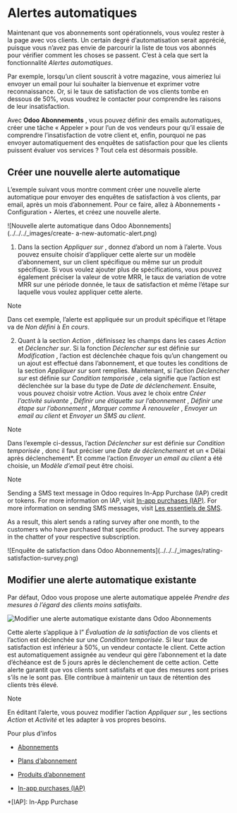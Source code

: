 # Alertes automatiques

Maintenant que vos abonnements sont opérationnels, vous voulez rester à la
page avec vos clients. Un certain degré d’automatisation serait apprécié,
puisque vous n’avez pas envie de parcourir la liste de tous vos abonnés pour
vérifier comment les choses se passent. C’est à cela que sert la
fonctionnalité _Alertes automatiques_.

Par exemple, lorsqu’un client souscrit à votre magazine, vous aimeriez lui
envoyer un email pour lui souhaiter la bienvenue et exprimer votre
reconnaissance. Or, si le taux de satisfaction de vos clients tombe en dessous
de 50%, vous voudrez le contacter pour comprendre les raisons de leur
insatisfaction.

Avec **Odoo Abonnements** , vous pouvez définir des emails automatiques, créer
une tâche « Appeler » pour l’un de vos vendeurs pour qu’il essaie de
comprendre l’insatisfaction de votre client et, enfin, pourquoi ne pas envoyer
automatiquement des enquêtes de satisfaction pour que les clients puissent
évaluer vos services ? Tout cela est désormais possible.

## Créer une nouvelle alerte automatique

L’exemple suivant vous montre comment créer une nouvelle alerte automatique
pour envoyer des enquêtes de satisfaction à vos clients, par email, après un
mois d’abonnement. Pour ce faire, allez à Abonnements ‣ Configuration ‣
Alertes, et créez une nouvelle alerte.

![Nouvelle alerte automatique dans Odoo Abonnements](../../../_images/create-
a-new-automatic-alert.png)

  1. Dans la section _Appliquer sur_ , donnez d’abord un nom à l’alerte. Vous pouvez ensuite choisir d’appliquer cette alerte sur un modèle d’abonnement, sur un client spécifique ou même sur un produit spécifique. Si vous voulez ajouter plus de spécifications, vous pouvez également préciser la valeur de votre MRR, le taux de variation de votre MRR sur une période donnée, le taux de satisfaction et même l’étape sur laquelle vous voulez appliquer cette alerte.

Note

Dans cet exemple, l’alerte est appliquée sur un produit spécifique et l’étape
va de _Non défini_ à _En cours_.

  2. Quant à la section _Action_ , définissez les champs dans les cases _Action_ et _Déclencher sur_. Si la fonction _Déclencher sur_ est définie sur _Modification_ , l’action est déclenchée chaque fois qu’un changement ou un ajout est effectué dans l’abonnement, et que toutes les conditions de la section _Appliquer sur_ sont remplies. Maintenant, si l’action _Déclencher sur_ est définie sur _Condition temporisée_ , cela signifie que l’action est déclenchée sur la base du type de _Date de déclenchement_. Ensuite, vous pouvez choisir votre _Action_. Vous avez le choix entre _Créer l’activité suivante_ , _Définir une étiquette sur l’abonnement_ , _Définir une étape sur l’abonnement_ , _Marquer comme À renouveler_ , _Envoyer un email au client_ et _Envoyer un SMS au client_.

Note

Dans l’exemple ci-dessus, l’action _Déclencher sur_ est définie sur _Condition
temporisée_ , donc il faut préciser une _Date de déclenchement_ et un « Délai
après déclenchement*. Et comme l’action _Envoyer un email au client_ a été
choisie, un _Modèle d’email_ peut être choisi.

Note

Sending a SMS text message in Odoo requires In-App Purchase (IAP) credit or
tokens. For more information on IAP, visit [In-app purchases
(IAP)](../../essentials/in_app_purchase.html). For more information on sending
SMS messages, visit [Les essentiels de
SMS](../../marketing/sms_marketing/essentials/sms_essentials.html).

As a result, this alert sends a rating survey after one month, to the
customers who have purchased that specific product. The survey appears in the
chatter of your respective subscription.

![Enquête de satisfaction dans Odoo Abonnements](../../../_images/rating-
satisfaction-survey.png)

## Modifier une alerte automatique existante

Par défaut, Odoo vous propose une alerte automatique appelée _Prendre des
mesures à l’égard des clients moins satisfaits_.

![Modifier une alerte automatique existante dans Odoo
Abonnements](../../../_images/modify-an-existing-automatic-alert.png)

Cette alerte s’applique à l” _Évaluation de la satisfaction_ de vos clients et
l’action est déclenchée sur une _Condition temporisée_. Si leur taux de
satisfaction est inférieur à 50%, un vendeur contacte le client. Cette action
est automatiquement assignée au vendeur qui gère l’abonnement et la date
d’échéance est de 5 jours après le déclenchement de cette action. Cette alerte
garantit que vos clients sont satisfaits et que des mesures sont prises s’ils
ne le sont pas. Elle contribue à maintenir un taux de rétention des clients
très élevé.

Note

En éditant l’alerte, vous pouvez modifier l’action _Appliquer sur_ , les
sections _Action_ et _Activité_ et les adapter à vos propres besoins.

Pour plus d'infos

  * [Abonnements](../subscriptions.html)

  * [Plans d’abonnement](plans.html)

  * [Produits d’abonnement](products.html)

  * [In-app purchases (IAP)](../../essentials/in_app_purchase.html)

  *[IAP]: In-App Purchase

